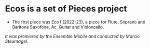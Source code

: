 # Ecos is a set of Pieces project

* The first piece was Eco I (2022-23), a piece for Flute, Soprano and Baritone Saxofone, Ac. Guitar and Violoncello.

_It was premiered by the Ensemble Mobile and conducted by Marcio Steurnagel._
